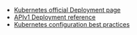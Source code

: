 - [Kubernetes official Deployment page](https://kubernetes.io/docs/concepts/workloads/controllers/deployment/)
- [APIv1 Deployment reference](https://kubernetes.io/docs/reference/kubernetes-api/workload-resources/deployment-v1/)
- [Kubernetes configuration best practices](https://kubernetes.io/docs/concepts/configuration/overview/)
